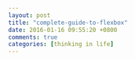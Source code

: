 ```yaml
---
layout: post
title: "complete-guide-to-flexbox"
date: 2016-01-16 09:55:20 +0800
comments: true
categories: [thinking in life]
---
```


